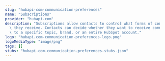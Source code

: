 ```yaml
---
slug: "hubapi-com-communication-preferences"
name: "Subscriptions"
provider: "hubapi.com"
description: "Subscriptions allow contacts to control what forms of communications\
  \ they receive. Contacts can decide whether they want to receive communication pertaining\
  \ to a specific topic, brand, or an entire HubSpot account."
logo: "hubapi.com-communication-preferences-logo.png"
logoMediaType: "image/png"
tags: []
stubs: "hubapi.com-communication-preferences-stubs.json"
---
```

